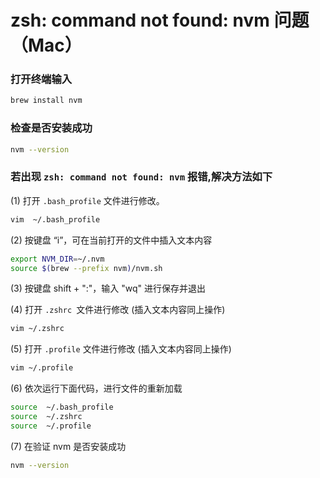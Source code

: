 # zsh: command not found: nvm 问题（Mac）

### 打开终端输入
```bash
brew install nvm
```
### 检查是否安装成功
```bash
nvm --version
```
### 若出现 `zsh: command not found: nvm` 报错,解决方法如下

(1) 打开 `.bash_profile` 文件进行修改。

```bash
vim  ~/.bash_profile
```
(2) 按键盘 “i”，可在当前打开的文件中插入文本内容

```bash
export NVM_DIR=~/.nvm
source $(brew --prefix nvm)/nvm.sh
```
(3) 按键盘 shift + ":"，输入 "wq" 进行保存并退出

(4) 打开 `.zshrc `文件进行修改 (插入文本内容同上操作)

```bash
vim ~/.zshrc
```
(5) 打开 `.profile` 文件进行修改 (插入文本内容同上操作)

```bash
vim ~/.profile
```
(6)  依次运行下面代码，进行文件的重新加载

```bash
source  ~/.bash_profile
source  ~/.zshrc
source  ~/.profile
```

(7) 在验证 nvm 是否安装成功

```bash
nvm --version
```
